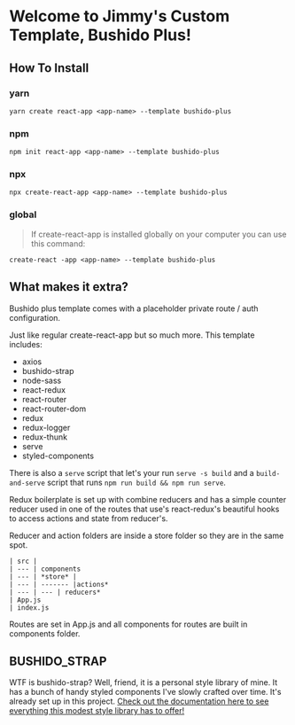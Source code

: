 # Welcome to Jimmy's Custom Template, Bushido Plus!

## How To Install

### yarn

`yarn create react-app <app-name> --template bushido-plus`

### npm

`npm init react-app <app-name> --template bushido-plus`

### npx

`npx create-react-app <app-name> --template bushido-plus`

### global

> If create-react-app is installed globally on your computer you can use this command:

`create-react -app <app-name> --template bushido-plus`

## What makes it extra?

Bushido plus template comes with a placeholder private route / auth configuration.

Just like regular create-react-app but so much more. This template includes:

- axios
- bushido-strap
- node-sass
- react-redux
- react-router
- react-router-dom
- redux
- redux-logger
- redux-thunk
- serve
- styled-components

There is also a `serve` script that let's your run `serve -s build` and a `build-and-serve` script that runs `npm run build && npm run serve`.

Redux boilerplate is set up with combine reducers and has a simple counter reducer used in one of the routes that use's react-redux's beautiful hooks to access actions and state from reducer's.

Reducer and action folders are inside a store folder so they are in the same spot.

```
| src |
| --- | components
| --- | *store* |
| --- | ------- |actions*
| --- | --- | reducers*
| App.js
| index.js
```

Routes are set in App.js and all components for routes are built in components folder.

## BUSHIDO_STRAP

WTF is bushido-strap? Well, friend, it is a personal style library of mine. It has a bunch of handy styled components I've slowly crafted over time. It's already set up in this project. [Check out the documentation here to see everything this modest style library has to offer!](https://www.npmjs.com/package/bushido-strap)
